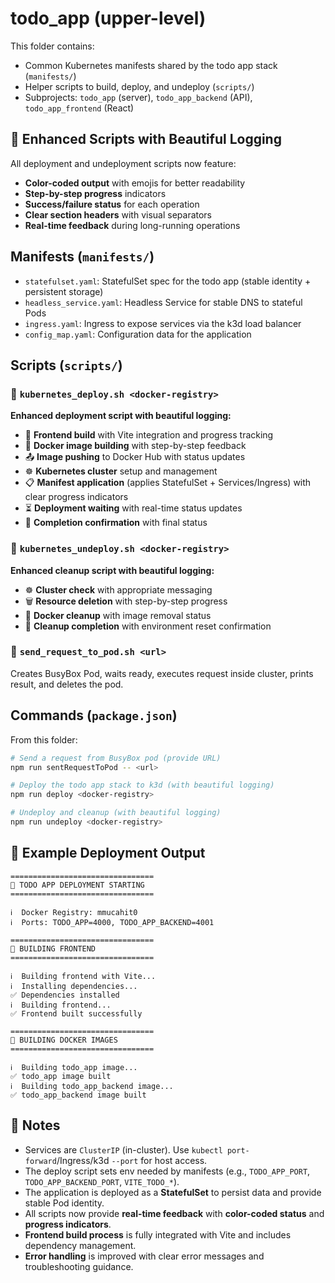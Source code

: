 # todo_app (upper-level)

This folder contains:

- Common Kubernetes manifests shared by the todo app stack (`manifests/`)
- Helper scripts to build, deploy, and undeploy (`scripts/`)
- Subprojects: `todo_app` (server), `todo_app_backend` (API), `todo_app_frontend` (React)

## 🎨 Enhanced Scripts with Beautiful Logging

All deployment and undeployment scripts now feature:

- **Color-coded output** with emojis for better readability
- **Step-by-step progress** indicators
- **Success/failure status** for each operation
- **Clear section headers** with visual separators
- **Real-time feedback** during long-running operations

## Manifests (`manifests/`)

- `statefulset.yaml`: StatefulSet spec for the todo app (stable identity + persistent storage)
- `headless_service.yaml`: Headless Service for stable DNS to stateful Pods
- `ingress.yaml`: Ingress to expose services via the k3d load balancer
- `config_map.yaml`: Configuration data for the application

## Scripts (`scripts/`)

### 🚀 `kubernetes_deploy.sh <docker-registry>`

**Enhanced deployment script with beautiful logging:**

- 🎨 **Frontend build** with Vite integration and progress tracking
- 🐳 **Docker image building** with step-by-step feedback
- 📤 **Image pushing** to Docker Hub with status updates
- ☸️ **Kubernetes cluster** setup and management
- 📋 **Manifest application** (applies StatefulSet + Services/Ingress) with clear progress indicators
- ⏳ **Deployment waiting** with real-time status updates
- 🎉 **Completion confirmation** with final status

### 🧹 `kubernetes_undeploy.sh <docker-registry>`

**Enhanced cleanup script with beautiful logging:**

- ☸️ **Cluster check** with appropriate messaging
- 🗑️ **Resource deletion** with step-by-step progress
- 🐳 **Docker cleanup** with image removal status
- 🎉 **Cleanup completion** with environment reset confirmation

### 📡 `send_request_to_pod.sh <url>`

Creates BusyBox Pod, waits ready, executes request inside cluster, prints result, and deletes the pod.

## Commands (`package.json`)

From this folder:

```bash
# Send a request from BusyBox pod (provide URL)
npm run sentRequestToPod -- <url>

# Deploy the todo app stack to k3d (with beautiful logging)
npm run deploy <docker-registry>

# Undeploy and cleanup (with beautiful logging)
npm run undeploy <docker-registry>
```

## 🎯 Example Deployment Output

```
================================
🚀 TODO APP DEPLOYMENT STARTING
================================

ℹ️  Docker Registry: mmucahit0
ℹ️  Ports: TODO_APP=4000, TODO_APP_BACKEND=4001

================================
🎨 BUILDING FRONTEND
================================

ℹ️  Building frontend with Vite...
ℹ️  Installing dependencies...
✅ Dependencies installed
ℹ️  Building frontend...
✅ Frontend built successfully

================================
🐳 BUILDING DOCKER IMAGES
================================

ℹ️  Building todo_app image...
✅ todo_app image built
ℹ️  Building todo_app_backend image...
✅ todo_app_backend image built
```

## 📝 Notes

- Services are `ClusterIP` (in-cluster). Use `kubectl port-forward`/Ingress/k3d `--port` for host access.
- The deploy script sets env needed by manifests (e.g., `TODO_APP_PORT`, `TODO_APP_BACKEND_PORT`, `VITE_TODO_*`).
- The application is deployed as a **StatefulSet** to persist data and provide stable Pod identity.
- All scripts now provide **real-time feedback** with **color-coded status** and **progress indicators**.
- **Frontend build process** is fully integrated with Vite and includes dependency management.
- **Error handling** is improved with clear error messages and troubleshooting guidance.
